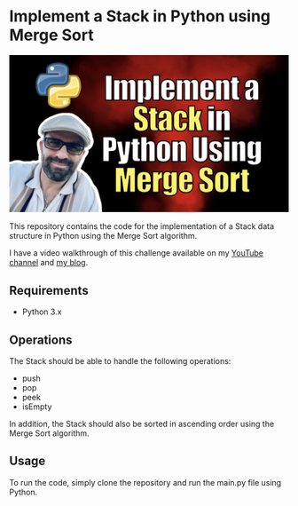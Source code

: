 # Implement a Stack in Python using Merge Sort

[ ![Implement a Stack in Python using Merge Sort](./image.png)](https://youtu.be/JKEV5iv1-wY)

This repository contains the code for the implementation of a Stack data structure in Python using the Merge Sort algorithm.

I have a video walkthrough of this challenge available on my [YouTube channel](https://youtu.be/JKEV5iv1-wY) and [my blog](https://kalbartal.net/implement-a-stack-in-python-using-merge-sort/).

## Requirements
- Python 3.x

## Operations
The Stack should be able to handle the following operations:
- push
- pop
- peek
- isEmpty

In addition, the Stack should also be sorted in ascending order using the Merge Sort algorithm.

## Usage
To run the code, simply clone the repository and run the main.py file using Python.
